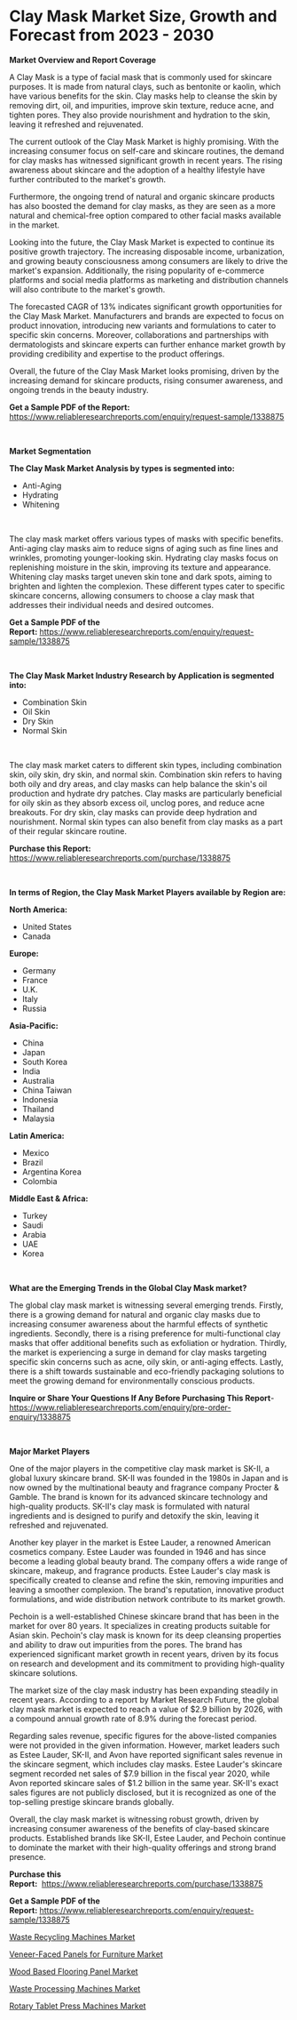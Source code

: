<p><h1>Clay Mask Market Size, Growth and Forecast from 2023 - 2030</h1></p><p><strong>Market Overview and Report Coverage</strong></p>
<p><p>A Clay Mask is a type of facial mask that is commonly used for skincare purposes. It is made from natural clays, such as bentonite or kaolin, which have various benefits for the skin. Clay masks help to cleanse the skin by removing dirt, oil, and impurities, improve skin texture, reduce acne, and tighten pores. They also provide nourishment and hydration to the skin, leaving it refreshed and rejuvenated.</p><p>The current outlook of the Clay Mask Market is highly promising. With the increasing consumer focus on self-care and skincare routines, the demand for clay masks has witnessed significant growth in recent years. The rising awareness about skincare and the adoption of a healthy lifestyle have further contributed to the market's growth.</p><p>Furthermore, the ongoing trend of natural and organic skincare products has also boosted the demand for clay masks, as they are seen as a more natural and chemical-free option compared to other facial masks available in the market.</p><p>Looking into the future, the Clay Mask Market is expected to continue its positive growth trajectory. The increasing disposable income, urbanization, and growing beauty consciousness among consumers are likely to drive the market's expansion. Additionally, the rising popularity of e-commerce platforms and social media platforms as marketing and distribution channels will also contribute to the market's growth.</p><p>The forecasted CAGR of 13% indicates significant growth opportunities for the Clay Mask Market. Manufacturers and brands are expected to focus on product innovation, introducing new variants and formulations to cater to specific skin concerns. Moreover, collaborations and partnerships with dermatologists and skincare experts can further enhance market growth by providing credibility and expertise to the product offerings.</p><p>Overall, the future of the Clay Mask Market looks promising, driven by the increasing demand for skincare products, rising consumer awareness, and ongoing trends in the beauty industry.</p></p>
<p><strong>Get a Sample PDF of the Report:</strong> <a href="https://www.reliableresearchreports.com/enquiry/request-sample/1338875">https://www.reliableresearchreports.com/enquiry/request-sample/1338875</a></p>
<p>&nbsp;</p>
<p><strong>Market Segmentation</strong></p>
<p><strong>The Clay Mask Market Analysis by types is segmented into:</strong></p>
<p><ul><li>Anti-Aging</li><li>Hydrating</li><li>Whitening</li></ul></p>
<p>&nbsp;</p>
<p><p>The clay mask market offers various types of masks with specific benefits. Anti-aging clay masks aim to reduce signs of aging such as fine lines and wrinkles, promoting younger-looking skin. Hydrating clay masks focus on replenishing moisture in the skin, improving its texture and appearance. Whitening clay masks target uneven skin tone and dark spots, aiming to brighten and lighten the complexion. These different types cater to specific skincare concerns, allowing consumers to choose a clay mask that addresses their individual needs and desired outcomes.</p></p>
<p><strong>Get a Sample PDF of the Report:</strong>&nbsp;<a href="https://www.reliableresearchreports.com/enquiry/request-sample/1338875">https://www.reliableresearchreports.com/enquiry/request-sample/1338875</a></p>
<p>&nbsp;</p>
<p><strong>The Clay Mask Market Industry Research by Application is segmented into:</strong></p>
<p><ul><li>Combination Skin</li><li>Oil Skin</li><li>Dry Skin</li><li>Normal Skin</li></ul></p>
<p>&nbsp;</p>
<p><p>The clay mask market caters to different skin types, including combination skin, oily skin, dry skin, and normal skin. Combination skin refers to having both oily and dry areas, and clay masks can help balance the skin's oil production and hydrate dry patches. Clay masks are particularly beneficial for oily skin as they absorb excess oil, unclog pores, and reduce acne breakouts. For dry skin, clay masks can provide deep hydration and nourishment. Normal skin types can also benefit from clay masks as a part of their regular skincare routine.</p></p>
<p><strong>Purchase this Report:</strong>&nbsp; <a href="https://www.reliableresearchreports.com/purchase/1338875">https://www.reliableresearchreports.com/purchase/1338875</a></p>
<p>&nbsp;</p>
<p><strong>In terms of Region, the Clay Mask Market Players available by Region are:</strong></p>
<p>
    <p> <strong> North America: </strong>
        <ul>
            <li>United States</li>
            <li>Canada</li>
        </ul>
        </p> 
    <p> <strong> Europe: </strong>
        <ul>
            <li>Germany</li>
            <li>France</li>
            <li>U.K.</li>
            <li>Italy</li>
            <li>Russia</li>
        </ul>
        </p> 
    <p> <strong> Asia-Pacific: </strong>
        <ul>
            <li>China</li>
            <li>Japan</li>
            <li>South Korea</li>
            <li>India</li>
            <li>Australia</li>
            <li>China Taiwan</li>
            <li>Indonesia</li>
            <li>Thailand</li>
            <li>Malaysia</li>
        </ul>
        </p> 
    <p> <strong> Latin America: </strong>
        <ul>
            <li>Mexico</li>
            <li>Brazil</li>
            <li>Argentina Korea</li>
            <li>Colombia</li>
        </ul>
        </p> 
    <p> <strong> Middle East & Africa: </strong>
        <ul>
            <li>Turkey</li>
            <li>Saudi</li>
            <li>Arabia</li>
            <li>UAE</li>
            <li>Korea</li>
        </ul>
    </p>
    </p>
<p>&nbsp;</p>
<p><strong>What are the Emerging Trends in the Global Clay Mask market?</strong></p>
<p><p>The global clay mask market is witnessing several emerging trends. Firstly, there is a growing demand for natural and organic clay masks due to increasing consumer awareness about the harmful effects of synthetic ingredients. Secondly, there is a rising preference for multi-functional clay masks that offer additional benefits such as exfoliation or hydration. Thirdly, the market is experiencing a surge in demand for clay masks targeting specific skin concerns such as acne, oily skin, or anti-aging effects. Lastly, there is a shift towards sustainable and eco-friendly packaging solutions to meet the growing demand for environmentally conscious products.</p></p>
<p><strong>Inquire or Share Your Questions If Any Before Purchasing This Report</strong>- <a href="https://www.reliableresearchreports.com/enquiry/pre-order-enquiry/1338875">https://www.reliableresearchreports.com/enquiry/pre-order-enquiry/1338875</a></p>
<p>&nbsp;</p>
<p><strong>Major Market Players</strong></p>
<p><p>One of the major players in the competitive clay mask market is SK-II, a global luxury skincare brand. SK-II was founded in the 1980s in Japan and is now owned by the multinational beauty and fragrance company Procter & Gamble. The brand is known for its advanced skincare technology and high-quality products. SK-II's clay mask is formulated with natural ingredients and is designed to purify and detoxify the skin, leaving it refreshed and rejuvenated.</p><p>Another key player in the market is Estee Lauder, a renowned American cosmetics company. Estee Lauder was founded in 1946 and has since become a leading global beauty brand. The company offers a wide range of skincare, makeup, and fragrance products. Estee Lauder's clay mask is specifically created to cleanse and refine the skin, removing impurities and leaving a smoother complexion. The brand's reputation, innovative product formulations, and wide distribution network contribute to its market growth.</p><p>Pechoin is a well-established Chinese skincare brand that has been in the market for over 80 years. It specializes in creating products suitable for Asian skin. Pechoin's clay mask is known for its deep cleansing properties and ability to draw out impurities from the pores. The brand has experienced significant market growth in recent years, driven by its focus on research and development and its commitment to providing high-quality skincare solutions.</p><p>The market size of the clay mask industry has been expanding steadily in recent years. According to a report by Market Research Future, the global clay mask market is expected to reach a value of $2.9 billion by 2026, with a compound annual growth rate of 8.9% during the forecast period.</p><p>Regarding sales revenue, specific figures for the above-listed companies were not provided in the given information. However, market leaders such as Estee Lauder, SK-II, and Avon have reported significant sales revenue in the skincare segment, which includes clay masks. Estee Lauder's skincare segment recorded net sales of $7.9 billion in the fiscal year 2020, while Avon reported skincare sales of $1.2 billion in the same year. SK-II's exact sales figures are not publicly disclosed, but it is recognized as one of the top-selling prestige skincare brands globally.</p><p>Overall, the clay mask market is witnessing robust growth, driven by increasing consumer awareness of the benefits of clay-based skincare products. Established brands like SK-II, Estee Lauder, and Pechoin continue to dominate the market with their high-quality offerings and strong brand presence.</p></p>
<p><strong>Purchase this Report:</strong>&nbsp;&nbsp;<a href="https://www.reliableresearchreports.com/purchase/1338875">https://www.reliableresearchreports.com/purchase/1338875</a></p>
<p></p>
<p><strong>Get a Sample PDF of the Report:</strong>&nbsp;<a href="https://www.reliableresearchreports.com/enquiry/request-sample/1338875">https://www.reliableresearchreports.com/enquiry/request-sample/1338875</a></p>
<p><p><a href="https://medium.com/@randyrose31/waste-recycling-machines-market-outlook-industry-overview-and-forecast-2023-to-2030-faa7a0a70001">Waste Recycling Machines Market</a></p><p><a href="https://github.com/lbird53714/Market-Research-Report-List-1/blob/main/veneer-faced-panels-for-furniture-market.md">Veneer-Faced Panels for Furniture Market</a></p><p><a href="https://github.com/pizolina/Market-Research-Report-List-1/blob/main/wood-based-flooring-panel-market.md">Wood Based Flooring Panel Market</a></p><p><a href="https://medium.com/@dylangilbert65/waste-processing-machines-market-competitive-analysis-market-trends-and-forecast-to-2030-5b538e7f94fb">Waste Processing Machines Market</a></p><p><a href="https://www.linkedin.com/pulse/decoding-rotary-tablet-press-machines-market-deep-dive-latest-uotbf/">Rotary Tablet Press Machines Market</a></p></p>